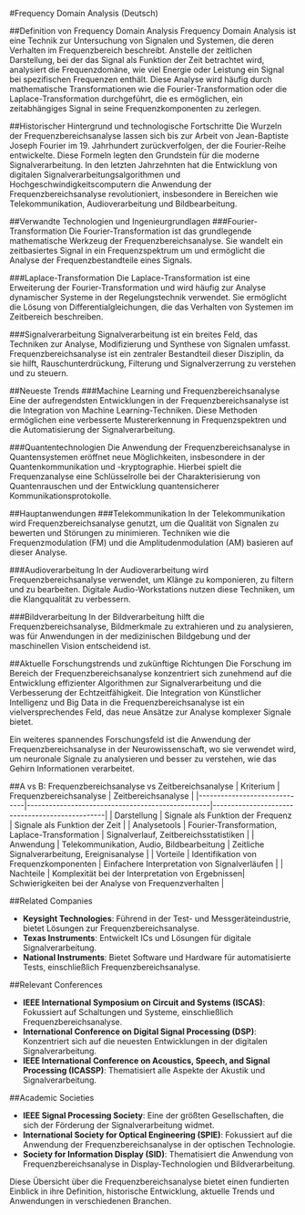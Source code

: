 #Frequency Domain Analysis (Deutsch)

##Definition von Frequency Domain Analysis
Frequency Domain Analysis ist eine Technik zur Untersuchung von Signalen und Systemen, die deren Verhalten im Frequenzbereich beschreibt. Anstelle der zeitlichen Darstellung, bei der das Signal als Funktion der Zeit betrachtet wird, analysiert die Frequenzdomäne, wie viel Energie oder Leistung ein Signal bei spezifischen Frequenzen enthält. Diese Analyse wird häufig durch mathematische Transformationen wie die Fourier-Transformation oder die Laplace-Transformation durchgeführt, die es ermöglichen, ein zeitabhängiges Signal in seine Frequenzkomponenten zu zerlegen.

##Historischer Hintergrund und technologische Fortschritte
Die Wurzeln der Frequenzbereichsanalyse lassen sich bis zur Arbeit von Jean-Baptiste Joseph Fourier im 19. Jahrhundert zurückverfolgen, der die Fourier-Reihe entwickelte. Diese Formeln legten den Grundstein für die moderne Signalverarbeitung. In den letzten Jahrzehnten hat die Entwicklung von digitalen Signalverarbeitungsalgorithmen und Hochgeschwindigkeitscomputern die Anwendung der Frequenzbereichsanalyse revolutioniert, insbesondere in Bereichen wie Telekommunikation, Audioverarbeitung und Bildbearbeitung.

##Verwandte Technologien und Ingenieurgrundlagen
###Fourier-Transformation
Die Fourier-Transformation ist das grundlegende mathematische Werkzeug der Frequenzbereichsanalyse. Sie wandelt ein zeitbasiertes Signal in ein Frequenzspektrum um und ermöglicht die Analyse der Frequenzbestandteile eines Signals.

###Laplace-Transformation
Die Laplace-Transformation ist eine Erweiterung der Fourier-Transformation und wird häufig zur Analyse dynamischer Systeme in der Regelungstechnik verwendet. Sie ermöglicht die Lösung von Differentialgleichungen, die das Verhalten von Systemen im Zeitbereich beschreiben.

###Signalverarbeitung
Signalverarbeitung ist ein breites Feld, das Techniken zur Analyse, Modifizierung und Synthese von Signalen umfasst. Frequenzbereichsanalyse ist ein zentraler Bestandteil dieser Disziplin, da sie hilft, Rauschunterdrückung, Filterung und Signalverzerrung zu verstehen und zu steuern.

##Neueste Trends
###Machine Learning und Frequenzbereichsanalyse
Eine der aufregendsten Entwicklungen in der Frequenzbereichsanalyse ist die Integration von Machine Learning-Techniken. Diese Methoden ermöglichen eine verbesserte Mustererkennung in Frequenzspektren und die Automatisierung der Signalverarbeitung.

###Quantentechnologien
Die Anwendung der Frequenzbereichsanalyse in Quantensystemen eröffnet neue Möglichkeiten, insbesondere in der Quantenkommunikation und -kryptographie. Hierbei spielt die Frequenzanalyse eine Schlüsselrolle bei der Charakterisierung von Quantenrauschen und der Entwicklung quantensicherer Kommunikationsprotokolle.

##Hauptanwendungen
###Telekommunikation
In der Telekommunikation wird Frequenzbereichsanalyse genutzt, um die Qualität von Signalen zu bewerten und Störungen zu minimieren. Techniken wie die Frequenzmodulation (FM) und die Amplitudenmodulation (AM) basieren auf dieser Analyse.

###Audioverarbeitung
In der Audioverarbeitung wird Frequenzbereichsanalyse verwendet, um Klänge zu komponieren, zu filtern und zu bearbeiten. Digitale Audio-Workstations nutzen diese Techniken, um die Klangqualität zu verbessern.

###Bildverarbeitung
In der Bildverarbeitung hilft die Frequenzbereichsanalyse, Bildmerkmale zu extrahieren und zu analysieren, was für Anwendungen in der medizinischen Bildgebung und der maschinellen Vision entscheidend ist.

##Aktuelle Forschungstrends und zukünftige Richtungen
Die Forschung im Bereich der Frequenzbereichsanalyse konzentriert sich zunehmend auf die Entwicklung effizienter Algorithmen zur Signalverarbeitung und die Verbesserung der Echtzeitfähigkeit. Die Integration von Künstlicher Intelligenz und Big Data in die Frequenzbereichsanalyse ist ein vielversprechendes Feld, das neue Ansätze zur Analyse komplexer Signale bietet.

Ein weiteres spannendes Forschungsfeld ist die Anwendung der Frequenzbereichsanalyse in der Neurowissenschaft, wo sie verwendet wird, um neuronale Signale zu analysieren und besser zu verstehen, wie das Gehirn Informationen verarbeitet.

##A vs B: Frequenzbereichsanalyse vs Zeitbereichsanalyse
| Kriterium                    | Frequenzbereichsanalyse                           | Zeitbereichsanalyse                             |
|------------------------------|--------------------------------------------------|------------------------------------------------|
| Darstellung                  | Signale als Funktion der Frequenz                | Signale als Funktion der Zeit                  |
| Analysetools                 | Fourier-Transformation, Laplace-Transformation   | Signalverlauf, Zeitbereichsstatistiken         |
| Anwendung                    | Telekommunikation, Audio, Bildbearbeitung       | Zeitliche Signalverarbeitung, Ereignisanalyse  |
| Vorteile                     | Identifikation von Frequenzkomponenten           | Einfachere Interpretation von Signalverläufen  |
| Nachteile                    | Komplexität bei der Interpretation von Ergebnissen| Schwierigkeiten bei der Analyse von Frequenzverhalten |

##Related Companies
- **Keysight Technologies**: Führend in der Test- und Messgeräteindustrie, bietet Lösungen zur Frequenzbereichsanalyse.
- **Texas Instruments**: Entwickelt ICs und Lösungen für digitale Signalverarbeitung.
- **National Instruments**: Bietet Software und Hardware für automatisierte Tests, einschließlich Frequenzbereichsanalyse.

##Relevant Conferences
- **IEEE International Symposium on Circuit and Systems (ISCAS)**: Fokussiert auf Schaltungen und Systeme, einschließlich Frequenzbereichsanalyse.
- **International Conference on Digital Signal Processing (DSP)**: Konzentriert sich auf die neuesten Entwicklungen in der digitalen Signalverarbeitung.
- **IEEE International Conference on Acoustics, Speech, and Signal Processing (ICASSP)**: Thematisiert alle Aspekte der Akustik und Signalverarbeitung.

##Academic Societies
- **IEEE Signal Processing Society**: Eine der größten Gesellschaften, die sich der Förderung der Signalverarbeitung widmet.
- **International Society for Optical Engineering (SPIE)**: Fokussiert auf die Anwendung der Frequenzbereichsanalyse in der optischen Technologie.
- **Society for Information Display (SID)**: Thematisiert die Anwendung von Frequenzbereichsanalyse in Display-Technologien und Bildverarbeitung. 

Diese Übersicht über die Frequenzbereichsanalyse bietet einen fundierten Einblick in ihre Definition, historische Entwicklung, aktuelle Trends und Anwendungen in verschiedenen Branchen.